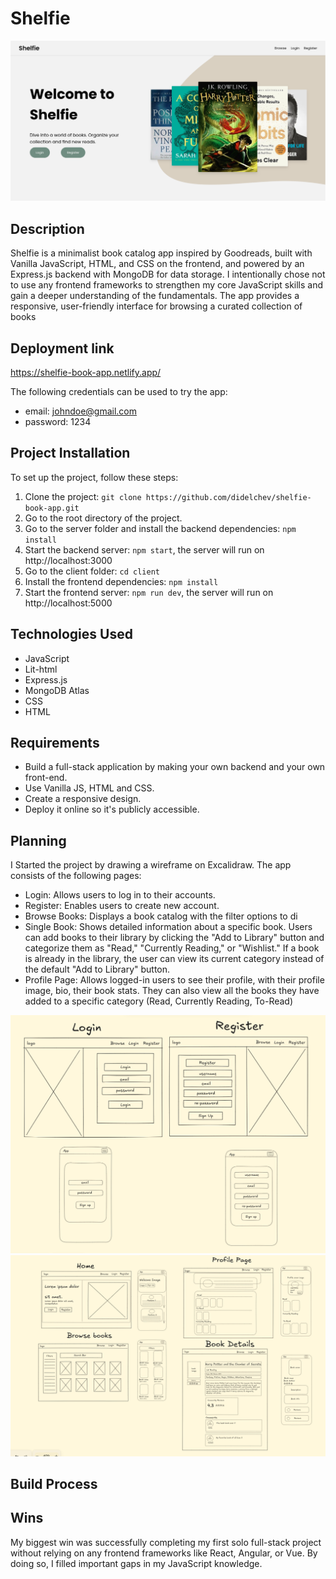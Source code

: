 # Shelfie
![Project Screenshot](client/public/images/shelfie-welcome-img.png)

## Description
Shelfie is a minimalist book catalog app inspired by Goodreads, built with Vanilla JavaScript, HTML, and CSS on the frontend, and powered by an Express.js backend with MongoDB for data storage. I intentionally chose not to use any frontend frameworks to strengthen my core JavaScript skills and gain a deeper understanding of the fundamentals. The app provides a responsive, user-friendly interface for browsing a curated collection of books


## Deployment link
https://shelfie-book-app.netlify.app/

The following credentials can be used to try the app:
* email: johndoe@gmail.com  
* password: 1234

## Project Installation
To set up the project, follow these steps:
1) Clone the project: `git clone https://github.com/didelchev/shelfie-book-app.git`
2) Go to the root directory of the project.
3) Go to the server folder and install the backend dependencies: `npm install`
4) Start the backend server: `npm start`, the server will run on http://localhost:3000
5) Go to the client folder: `cd client`
6) Install the frontend dependencies: `npm install`
7) Start the frontend server: `npm run dev`, the server will run on http://localhost:5000

## Technologies Used
* JavaScript
* Lit-html
* Express.js
* MongoDB Atlas
* CSS
* HTML

## Requirements 
* Build a full-stack application by making your own backend and your own front-end.
* Use Vanilla JS, HTML and CSS.
* Create a responsive design.
* Deploy it online so it's publicly accessible.


## Planning 
I Started the project by drawing a wireframe on Excalidraw. The app consists of the following pages:

* Login: Allows users to log in to their accounts.
* Register: Enables users to create new account.
* Browse Books: Displays a book catalog with the filter options to di
* Single Book: Shows detailed information about a specific book. Users can add books to their library by clicking the "Add to Library" button and categorize them as "Read," "Currently Reading," or "Wishlist." If a book is already in the library, the user can view its current category instead of the default "Add to Library" button.
* Profile Page: Allows logged-in users to see their profile, with their profile image, bio, their book stats. They can also view all the books they have added to a specific category (Read, Currently Reading, To-Read)

![Project Screenshot](client/public/images/login-register-wireframe.png)
![Project Screenshot](client/public/images/wireframes.png)



## Build Process 

## Wins
My biggest win was successfully completing my first solo full-stack project without relying on any frontend frameworks like React, Angular, or Vue. By doing so, I filled important gaps in my JavaScript knowledge.